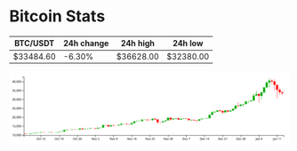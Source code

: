 # Bitcoin Stats

BTC/USDT|24h change|24h high|24h low|
|---|---|---|---|
|$33484.60|-6.30%|$36628.00|$32380.00|

<img src="./chart.svg">
